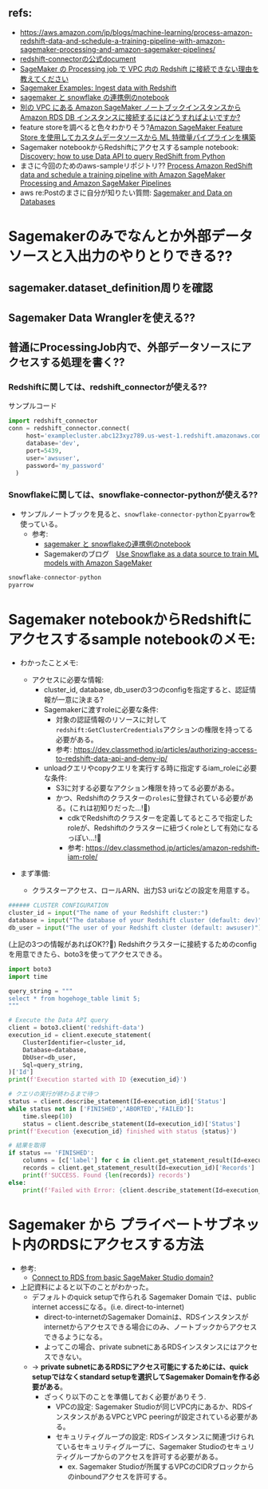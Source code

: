## refs:

- https://aws.amazon.com/jp/blogs/machine-learning/process-amazon-redshift-data-and-schedule-a-training-pipeline-with-amazon-sagemaker-processing-and-amazon-sagemaker-pipelines/
- [redshift-connectorの公式document](https://docs.aws.amazon.com/ja_jp/redshift/latest/mgmt/python-connect-examples.html)
- [SageMaker の Processing job で VPC 内の Redshift に接続できない理由を教えてください](https://dev.classmethod.jp/articles/tsnote-how-to-connect-to-redshift-with-sagemaker-processing-job/)
- [Sagemaker Examples: Ingest data with Redshift](https://sagemaker-examples.readthedocs.io/en/latest/ingest_data/ingest-with-aws-services/ingest_data_with_Redshift.html)
- [sagemaker と snowflake の連携例のnotebook](https://github.com/aws-samples/amazon-sagemaker-w-snowflake-as-datasource/blob/main/snowflake-load-dataset.ipynb)
- [別の VPC にある Amazon SageMaker ノートブックインスタンスから Amazon RDS DB インスタンスに接続するにはどうすればよいですか?](https://repost.aws/ja/knowledge-center/sagemaker-connect-rds-db-different-vpc)
- feature storeを調べると色々わかりそう?[Amazon SageMaker Feature Store を使用してカスタムデータソースから ML 特徴量パイプラインを構築](https://aws.amazon.com/jp/about-aws/whats-new/2023/10/build-ml-feature-pipelines-custom-data-sources-amazon-sagemaker-feature-store/)
- Sagemaker notebookからRedshiftにアクセスするsample notebook: [Discovery: how to use Data API to query RedShift from Python](https://github.com/aws-samples/sagemaker-processing-reading-data-from-redshift-to-sagemaker-pipelines/blob/main/extra-content/data-api-discovery.ipynb)
- まさに今回のためのaws-sampleリポジトリ?? [Process Amazon RedShift data and schedule a training pipeline with Amazon SageMaker Processing and Amazon SageMaker Pipelines](https://github.com/aws-samples/sagemaker-processing-reading-data-from-redshift-to-sagemaker-pipelines/tree/main)
- aws re:Postのまさに自分が知りたい質問: [Sagemaker and Data on Databases](https://repost.aws/questions/QUh_P30-iXTKmzZv0D4vtLOA/sagemaker-and-data-on-databases)

# Sagemakerのみでなんとか外部データソースと入出力のやりとりできる??

## sagemaker.dataset_definition周りを確認


## Sagemaker Data Wranglerを使える??

## 普通にProcessingJob内で、外部データソースにアクセスする処理を書く??

### Redshiftに関しては、redshift_connectorが使える??

サンプルコード

```python
import redshift_connector
conn = redshift_connector.connect(
     host='examplecluster.abc123xyz789.us-west-1.redshift.amazonaws.com',
     database='dev',
     port=5439,
     user='awsuser',
     password='my_password'
  )
```

### Snowflakeに関しては、snowflake-connector-pythonが使える??

- サンプルノートブックを見ると、`snowflake-connector-python`と`pyarrow`を使っている。
  - 参考:
    - [sagemaker と snowflakeの連携例のnotebook](https://github.com/aws-samples/amazon-sagemaker-w-snowflake-as-datasource/blob/main/snowflake-load-dataset.ipynb)
    - Sagemakerのブログ　[Use Snowflake as a data source to train ML models with Amazon SageMaker](https://aws.amazon.com/jp/blogs/machine-learning/use-snowflake-as-a-data-source-to-train-ml-models-with-amazon-sagemaker/)

```python
snowflake-connector-python
pyarrow
```

# Sagemaker notebookからRedshiftにアクセスするsample notebookのメモ:

- わかったことメモ:
  - アクセスに必要な情報:
    - cluster_id, database, db_userの3つのconfigを指定すると、認証情報が一意に決まる?
    - Sagemakerに渡すroleに必要な条件:
      - 対象の認証情報のリソースに対して`redshift:GetClusterCredentials`アクションの権限を持ってる必要がある。
      - 参考: https://dev.classmethod.jp/articles/authorizing-access-to-redshift-data-api-and-deny-ip/
    - unloadクエリやcopyクエリを実行する時に指定するiam_roleに必要な条件:
      - S3に対する必要なアクション権限を持ってる必要がある。
      - かつ、Redshiftのクラスターの`roles`に登録されている必要がある。(これは初知りだった...!:thinking:)
        - cdkでRedshiftのクラスターを定義してるところで指定したroleが、Redshiftのクラスターに紐づくroleとして有効になるっぽい...!:thinking:
        - 参考: https://dev.classmethod.jp/articles/amazon-redshift-iam-role/

- まず準備:
  - クラスターアクセス、ロールARN、出力S3 uriなどの設定を用意する。

```python
###### CLUSTER CONFIGURATION
cluster_id = input("The name of your Redshift cluster:")
database = input("The database of your Redshift cluster (default: dev)") or 'dev'
db_user = input("The user of your Redshift cluster (default: awsuser)") or 'awsuser'
```

(上記の3つの情報があればOK??:thinking:)
Redshiftクラスターに接続するためのconfigを用意できたら、boto3を使ってアクセスできる。

```python
import boto3
import time

query_string = """
select * from hogehoge_table limit 5;
"""

# Execute the Data API query
client = boto3.client('redshift-data')
execution_id = client.execute_statement(
    ClusterIdentifier=cluster_id,
    Database=database,
    DbUser=db_user,
    Sql=query_string,
)['Id']
print(f'Execution started with ID {execution_id}')

# クエリの実行が終わるまで待つ
status = client.describe_statement(Id=execution_id)['Status']
while status not in ['FINISHED','ABORTED','FAILED']:
    time.sleep(10)
    status = client.describe_statement(Id=execution_id)['Status']
print(f'Execution {execution_id} finished with status {status}')

# 結果を取得
if status == 'FINISHED':
    columns = [c['label'] for c in client.get_statement_result(Id=execution_id)['ColumnMetadata']]
    records = client.get_statement_result(Id=execution_id)['Records']
    print(f'SUCCESS. Found {len(records)} records')
else:
    print(f'Failed with Error: {client.describe_statement(Id=execution_id)["Error"]}')
```

# Sagemaker から プライベートサブネット内のRDSにアクセスする方法

- 参考:
  - [Connect to RDS from basic SageMaker Studio domain?](https://repost.aws/ja/questions/QUksj1ZyvgQbCveN6a8laexA/connect-to-rds-from-basic-sagemaker-studio-domain)
- 上記資料によると以下のことがわかった。
  - デフォルトのquick setupで作られる Sagemaker Domain では、public internet accessになる。(i.e. direct-to-internet)
    - direct-to-internetのSagemaker Domainは、RDSインスタンスがinternetからアクセスできる場合にのみ、ノートブックからアクセスできるようになる。
    - よってこの場合、private subnetにあるRDSインスタンスにはアクセスできない。
  - -> **private subnetにあるRDSにアクセス可能にするためには、quick setupではなくstandard setupを選択してSagemaker Domainを作る必要がある**。
    - ざっくり以下のことを準備しておく必要がありそう.
      - VPCの設定: Sagemaker  Studioが同じVPC内にあるか、RDSインスタンスがあるVPCとVPC peeringが設定されている必要がある。
      - セキュリティグループの設定: RDSインスタンスに関連づけられているセキュリティグループに、Sagemaker Studioのセキュリティグループからのアクセスを許可する必要がある。
        - ex. Sagemaker Studioが所属するVPCのCIDRブロックからのinboundアクセスを許可する。
